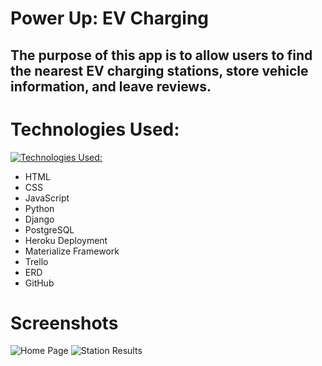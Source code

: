 # Power Up: EV Charging
## The purpose of this app is to allow users to find the nearest EV charging stations, store vehicle information, and leave reviews. 

# Technologies Used: 
[![Technologies Used:](https://skillicons.dev/icons?i=js,html,css,python,django,heroku,postgres&theme=dark)](https://skillicons.dev)
* HTML
* CSS
* JavaScript
* Python
* Django
* PostgreSQL
* Heroku Deployment
* Materialize Framework
* Trello
* ERD
* GitHub

# Screenshots
![Home Page](screenshots/home.png)
![Station Results](screenshots/stations.png)


